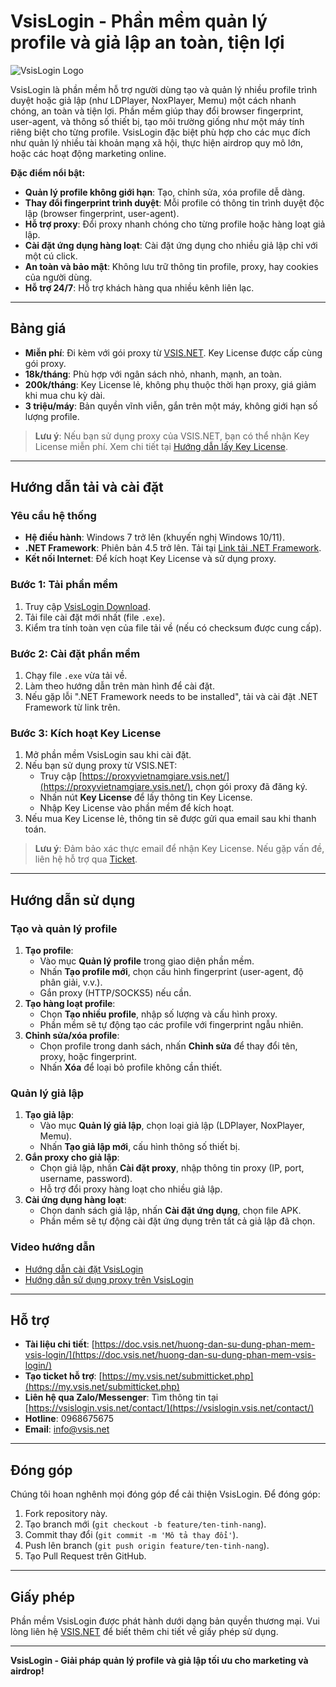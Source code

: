 # VsisLogin - Phần mềm quản lý profile và giả lập an toàn, tiện lợi

![VsisLogin Logo]([https://vsislogin.vsis.net/wp-content/uploads/2023/05/logo.png](https://vsis.net/wp-content/uploads/2025/06/update-vsislogin4.3.0.png))

VsisLogin là phần mềm hỗ trợ người dùng tạo và quản lý nhiều profile trình duyệt hoặc giả lập (như LDPlayer, NoxPlayer, Memu) một cách nhanh chóng, an toàn và tiện lợi. Phần mềm giúp thay đổi browser fingerprint, user-agent, và thông số thiết bị, tạo môi trường giống như một máy tính riêng biệt cho từng profile. VsisLogin đặc biệt phù hợp cho các mục đích như quản lý nhiều tài khoản mạng xã hội, thực hiện airdrop quy mô lớn, hoặc các hoạt động marketing online.

**Đặc điểm nổi bật:**
- **Quản lý profile không giới hạn**: Tạo, chỉnh sửa, xóa profile dễ dàng.
- **Thay đổi fingerprint trình duyệt**: Mỗi profile có thông tin trình duyệt độc lập (browser fingerprint, user-agent).
- **Hỗ trợ proxy**: Đổi proxy nhanh chóng cho từng profile hoặc hàng loạt giả lập.
- **Cài đặt ứng dụng hàng loạt**: Cài đặt ứng dụng cho nhiều giả lập chỉ với một cú click.
- **An toàn và bảo mật**: Không lưu trữ thông tin profile, proxy, hay cookies của người dùng.
- **Hỗ trợ 24/7**: Hỗ trợ khách hàng qua nhiều kênh liên lạc.

---

## Bảng giá
- **Miễn phí**: Đi kèm với gói proxy từ [VSIS.NET](https://proxyvietnamgiare.vsis.net/). Key License được cấp cùng gói proxy.
- **18k/tháng**: Phù hợp với ngân sách nhỏ, nhanh, mạnh, an toàn.
- **200k/tháng**: Key License lẻ, không phụ thuộc thời hạn proxy, giá giảm khi mua chu kỳ dài.
- **3 triệu/máy**: Bản quyền vĩnh viễn, gắn trên một máy, không giới hạn số lượng profile.

> **Lưu ý**: Nếu bạn sử dụng proxy của VSIS.NET, bạn có thể nhận Key License miễn phí. Xem chi tiết tại [Hướng dẫn lấy Key License](https://doc.vsis.net/huong-dan-su-dung-phan-mem-vsis-login/).

---

## Hướng dẫn tải và cài đặt

### Yêu cầu hệ thống
- **Hệ điều hành**: Windows 7 trở lên (khuyến nghị Windows 10/11).
- **.NET Framework**: Phiên bản 4.5 trở lên. Tải tại [Link tải .NET Framework](https://doc.vsis.net/tai-dot-net-framework/).
- **Kết nối Internet**: Để kích hoạt Key License và sử dụng proxy.

### Bước 1: Tải phần mềm
1. Truy cập [VsisLogin Download](https://vsislogin.vsis.net/download/).
2. Tải file cài đặt mới nhất (file `.exe`).
3. Kiểm tra tính toàn vẹn của file tải về (nếu có checksum được cung cấp).

### Bước 2: Cài đặt phần mềm
1. Chạy file `.exe` vừa tải về.
2. Làm theo hướng dẫn trên màn hình để cài đặt.
3. Nếu gặp lỗi ".NET Framework needs to be installed", tải và cài đặt .NET Framework từ link trên.

### Bước 3: Kích hoạt Key License
1. Mở phần mềm VsisLogin sau khi cài đặt.
2. Nếu bạn sử dụng proxy từ VSIS.NET:
   - Truy cập [https://proxyvietnamgiare.vsis.net/](https://proxyvietnamgiare.vsis.net/), chọn gói proxy đã đăng ký.
   - Nhấn nút **Key License** để lấy thông tin Key License.
   - Nhập Key License vào phần mềm để kích hoạt.
3. Nếu mua Key License lẻ, thông tin sẽ được gửi qua email sau khi thanh toán.

> **Lưu ý**: Đảm bảo xác thực email để nhận Key License. Nếu gặp vấn đề, liên hệ hỗ trợ qua [Ticket](https://my.vsis.net/submitticket.php).

---

## Hướng dẫn sử dụng

### Tạo và quản lý profile
1. **Tạo profile**:
   - Vào mục **Quản lý profile** trong giao diện phần mềm.
   - Nhấn **Tạo profile mới**, chọn cấu hình fingerprint (user-agent, độ phân giải, v.v.).
   - Gắn proxy (HTTP/SOCKS5) nếu cần.
2. **Tạo hàng loạt profile**:
   - Chọn **Tạo nhiều profile**, nhập số lượng và cấu hình proxy.
   - Phần mềm sẽ tự động tạo các profile với fingerprint ngẫu nhiên.
3. **Chỉnh sửa/xóa profile**:
   - Chọn profile trong danh sách, nhấn **Chỉnh sửa** để thay đổi tên, proxy, hoặc fingerprint.
   - Nhấn **Xóa** để loại bỏ profile không cần thiết.

### Quản lý giả lập
1. **Tạo giả lập**:
   - Vào mục **Quản lý giả lập**, chọn loại giả lập (LDPlayer, NoxPlayer, Memu).
   - Nhấn **Tạo giả lập mới**, cấu hình thông số thiết bị.
2. **Gắn proxy cho giả lập**:
   - Chọn giả lập, nhấn **Cài đặt proxy**, nhập thông tin proxy (IP, port, username, password).
   - Hỗ trợ đổi proxy hàng loạt cho nhiều giả lập.
3. **Cài ứng dụng hàng loạt**:
   - Chọn danh sách giả lập, nhấn **Cài đặt ứng dụng**, chọn file APK.
   - Phần mềm sẽ tự động cài đặt ứng dụng trên tất cả giả lập đã chọn.

### Video hướng dẫn
- [Hướng dẫn cài đặt VsisLogin](https://www.youtube.com/watch?v=hNaY7od_cJI)
- [Hướng dẫn sử dụng proxy trên VsisLogin](https://www.youtube.com/watch?v=example_video)

---

## Hỗ trợ
- **Tài liệu chi tiết**: [https://doc.vsis.net/huong-dan-su-dung-phan-mem-vsis-login/](https://doc.vsis.net/huong-dan-su-dung-phan-mem-vsis-login/)
- **Tạo ticket hỗ trợ**: [https://my.vsis.net/submitticket.php](https://my.vsis.net/submitticket.php)
- **Liên hệ qua Zalo/Messenger**: Tìm thông tin tại [https://vsislogin.vsis.net/contact/](https://vsislogin.vsis.net/contact/)
- **Hotline**: 0968675675
- **Email**: info@vsis.net

---

## Đóng góp
Chúng tôi hoan nghênh mọi đóng góp để cải thiện VsisLogin. Để đóng góp:
1. Fork repository này.
2. Tạo branch mới (`git checkout -b feature/ten-tinh-nang`).
3. Commit thay đổi (`git commit -m 'Mô tả thay đổi'`).
4. Push lên branch (`git push origin feature/ten-tinh-nang`).
5. Tạo Pull Request trên GitHub.

---

## Giấy phép
Phần mềm VsisLogin được phát hành dưới dạng bản quyền thương mại. Vui lòng liên hệ [VSIS.NET](https://vsis.net/) để biết thêm chi tiết về giấy phép sử dụng.

---

**VsisLogin - Giải pháp quản lý profile và giả lập tối ưu cho marketing và airdrop!**
